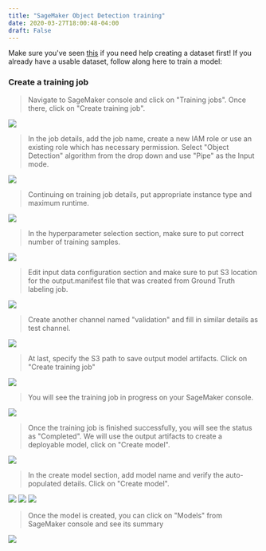 ```yaml
---
title: "SageMaker Object Detection training"
date: 2020-03-27T18:00:48-04:00
draft: False
---
```


Make sure you've seen [this](../../preprocessing/sageobjdetection) if you need help creating a dataset first! If you already have a usable dataset, follow along here to train a model:

### Create a training job

> Navigate to SageMaker console and click on "Training jobs". Once there, click on "Create training job".

![](/images/create-training-job.png)

> In the job details, add the job name, create a new IAM role or use an existing role which has necessary permission. Select "Object Detection" algorithm from the drop down and use "Pipe" as the Input mode.

![](/images/training-job-details.png)

> Continuing on training job details, put appropriate instance type and maximum runtime.

![](/images/training-job-details-1.png)

> In the hyperparameter selection section, make sure to put correct number of training samples.

![](/images/training-job-hyperparameters.png)

> Edit input data configuration section and make sure to put S3 location for the output.manifest file that was created from Ground Truth labeling job.

![](/images/training-job-input-data-conf-train.png)

>  Create another channel named "validation" and fill in similar details as test channel.

![](/images/training-job-input-data-conf-validation.png)

> At last, specify the S3 path to save output model artifacts. Click on "Create training job"

![](/images/training-job-output-conf.png)

> You will see the training job in progress on your SageMaker console.

![](/images/training-job-in-progress.png)

> Once the training job is finished successfully, you will see the status as "Completed". We will use the output artifacts to create a deployable model, click on "Create model".

![](/images/training-job-complete.png)

> In the create model section, add model name and verify the auto-populated details. Click on "Create model".

![](/images/create-model-settings.png)
![](/images/create-model-container-def.png)
![](/images/create-model.png)

> Once the model is created, you can click on "Models" from SageMaker console and see its summary

![](/images/model-summary.png)
